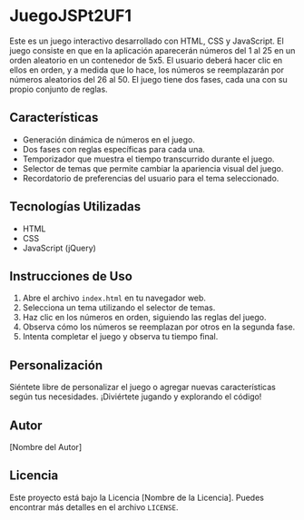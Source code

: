 # JuegoJSPt2UF1
Este es un juego interactivo desarrollado con HTML, CSS y JavaScript. El juego consiste en que en la aplicación aparecerán números del 1 al 25 en un orden aleatorio en un contenedor de 5x5. El usuario deberá hacer clic en ellos en orden, y a medida que lo hace, los números se reemplazarán por números aleatorios del 26 al 50. El juego tiene dos fases, cada una con su propio conjunto de reglas.

## Características

- Generación dinámica de números en el juego.
- Dos fases con reglas específicas para cada una.
- Temporizador que muestra el tiempo transcurrido durante el juego.
- Selector de temas que permite cambiar la apariencia visual del juego.
- Recordatorio de preferencias del usuario para el tema seleccionado.

## Tecnologías Utilizadas

- HTML
- CSS
- JavaScript (jQuery)

## Instrucciones de Uso

1. Abre el archivo `index.html` en tu navegador web.
2. Selecciona un tema utilizando el selector de temas.
3. Haz clic en los números en orden, siguiendo las reglas del juego.
4. Observa cómo los números se reemplazan por otros en la segunda fase.
5. Intenta completar el juego y observa tu tiempo final.

## Personalización

Siéntete libre de personalizar el juego o agregar nuevas características según tus necesidades. ¡Diviértete jugando y explorando el código!

## Autor

[Nombre del Autor]

## Licencia

Este proyecto está bajo la Licencia [Nombre de la Licencia]. Puedes encontrar más detalles en el archivo `LICENSE`.
